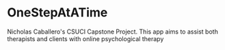 # OneStepAtATime
Nicholas Caballero's CSUCI Capstone Project. This app aims to assist both therapists and clients with online psychological therapy 
